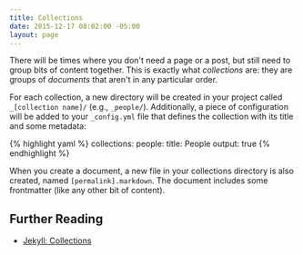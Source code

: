 ```yaml
---
title: Collections
date: 2015-12-17 08:02:00 -05:00
layout: page
---
```


There will be times where you don't need a page or a post, but still need to group bits of content together. This is exactly what _collections_ are: they are groups of _documents_ that aren't in any particular order.

For each collection, a new directory will be created in your project called `_[collection name]/` (e.g., `_people/`). Additionally, a piece of configuration will be added to your `_config.yml` file that defines the collection with its title and some metadata:

{% highlight yaml %}
collections:
  people:
    title: People
    output: true
{% endhighlight %}

When you create a document, a new file in your collections directory is also created, named `[permalink].markdown`. The document includes some frontmatter (like any other bit of content).

## Further Reading

- [Jekyll: Collections](http://jekyllrb.com/docs/collections/)
